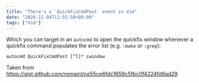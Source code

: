```yaml
---
title: "There's a `QuickFixCmdPost` event in Vim"
date: "2020-11-04T11:55:58+00:00"
tags: ["Vim"]
---
```


Which you can target in an `autocmd` to open the quickfix window whenever a
quickfix command populates the error list (e.g. `:make` or `:grep`):

```vim
autocmd QuickFixCmdPost [^l]* cwindow
```

Taken from https://gist.github.com/romainl/ce55ce6fdc1659c5fbc0f4224fd6ad29



